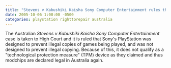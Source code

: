 ```yaml
---
title: "Stevens v Kabushiki Kaisha Sony Computer Entertainment rules that Sony's PlayStation's protection measures don't qualify as TPM. Modchips declared legal in Australia again."
date: 2005-10-06 1:00:00 -0500
categories: playstation righttorepair australia 
---
```


The Australian *Stevens v Kabushiki Kaisha Sony Computer Entertainment* case is taken to High Court and it is ruled that Sony's PlayStation was designed to prevent illegal copies of games being played, and was not  designed to prevent illegal copying. Because of this, it does not  qualify as a "technological protection measure" (TPM) device as they  claimed and thus modchips are declared legal in Australia again.